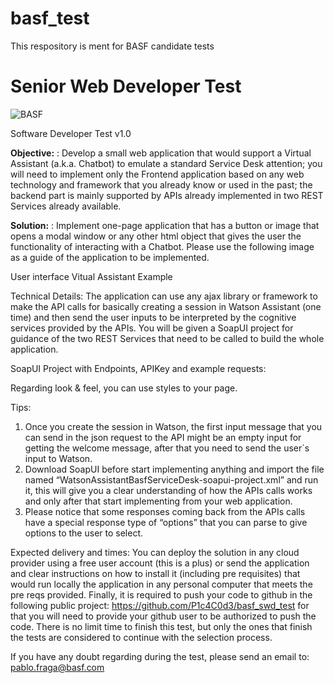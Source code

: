 # basf_test
This respository is ment for BASF candidate tests

# Senior Web Developer Test
![BASF](./statics/basf.png?raw=true "Logo" )

Software Developer Test v1.0

__Objective:__ : Develop a small web application that would support a Virtual Assistant (a.k.a. Chatbot) to emulate a standard Service Desk attention; you will need to implement only the Frontend application based on any web technology and framework that you already know or used in the past; the backend part is mainly supported by APIs already implemented in two REST Services already available.

__Solution:__ : Implement one-page application that has a button or image that opens a modal window or any other html object that gives the user the functionality of interacting with a Chatbot. Please use the following image as a guide of the application to be implemented.

 
User interface Vitual Assistant Example

Technical Details: The application can use any ajax library or framework to make the API calls for basically creating a session in Watson Assistant (one time) and then send the user inputs to be interpreted by the cognitive services provided by the APIs. You will be given a SoapUI project for guidance of the two REST Services that need to be called to build the whole application.

 

 

SoapUI Project with Endpoints, APIKey and example requests:
 

Regarding look & feel, you can use styles to your page.

Tips: 
1)	Once you create the session in Watson, the first input message that you can send in the json request to the API might be an empty input for getting the welcome message, after that you need to send the user´s input to Watson.
2)	Download SoapUI before start implementing anything and import the file named “WatsonAssistantBasfServiceDesk-soapui-project.xml” and run it, this will give you a clear understanding of how the APIs calls works and only after that start implementing from your web application.
3)	Please notice that some responses coming back from the APIs calls have a special response type of “options” that you can parse to give options to the user to select.

 

Expected delivery and times: You can deploy the solution in any cloud provider using a free user account (this is a plus) or send the application and clear instructions on how to install it (including pre requisites) that would run locally the application in any personal computer that meets the pre reqs provided.
Finally, it is required to push your code to github in the following public project: https://github.com/P1c4C0d3/basf_swd_test for that you will need to provide your github user to be authorized to push the code.
There is no limit time to finish this test, but only the ones that finish the tests are considered to continue with the selection process.

If you have any doubt regarding during the test, please send an email to:
pablo.fraga@basf.com

